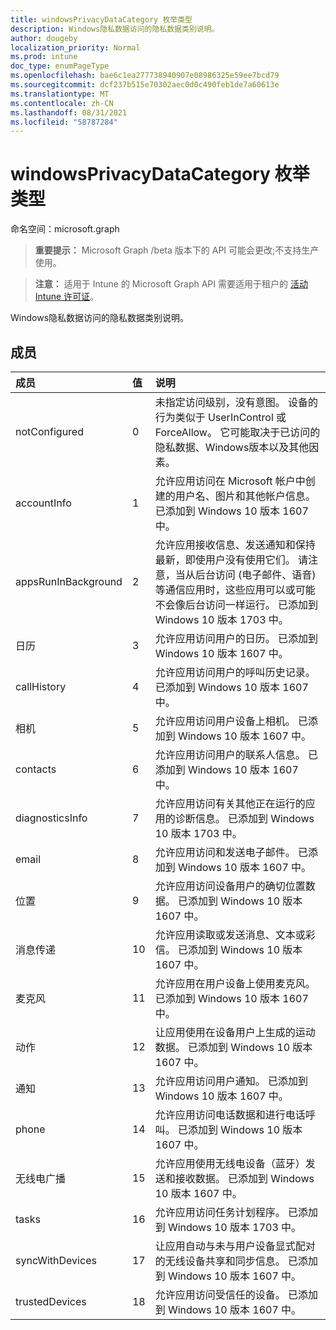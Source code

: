```yaml
---
title: windowsPrivacyDataCategory 枚举类型
description: Windows隐私数据访问的隐私数据类别说明。
author: dougeby
localization_priority: Normal
ms.prod: intune
doc_type: enumPageType
ms.openlocfilehash: bae6c1ea277738940907e08986325e59ee7bcd79
ms.sourcegitcommit: dcf237b515e70302aec0d0c490feb1de7a60613e
ms.translationtype: MT
ms.contentlocale: zh-CN
ms.lasthandoff: 08/31/2021
ms.locfileid: "58787284"
---
```

# <a name="windowsprivacydatacategory-enum-type"></a>windowsPrivacyDataCategory 枚举类型

命名空间：microsoft.graph

> **重要提示：** Microsoft Graph /beta 版本下的 API 可能会更改;不支持生产使用。

> **注意：** 适用于 Intune 的 Microsoft Graph API 需要适用于租户的 [活动 Intune 许可证](https://go.microsoft.com/fwlink/?linkid=839381)。

Windows隐私数据访问的隐私数据类别说明。

## <a name="members"></a>成员
|成员|值|说明|
|:---|:---|:---|
|notConfigured|0|未指定访问级别，没有意图。 设备的行为类似于 UserInControl 或 ForceAllow。 它可能取决于已访问的隐私数据、Windows版本以及其他因素。|
|accountInfo|1|允许应用访问在 Microsoft 帐户中创建的用户名、图片和其他帐户信息。 已添加到 Windows 10 版本 1607 中。|
|appsRunInBackground|2|允许应用接收信息、发送通知和保持最新，即使用户没有使用它们。 请注意，当从后台访问 (电子邮件、语音) 等通信应用时，这些应用可以或可能不会像后台访问一样运行。 已添加到 Windows 10 版本 1703 中。|
|日历|3|允许应用访问用户的日历。 已添加到 Windows 10 版本 1607 中。|
|callHistory|4 |允许应用访问用户的呼叫历史记录。 已添加到 Windows 10 版本 1607 中。|
|相机|5 |允许应用访问用户设备上相机。 已添加到 Windows 10 版本 1607 中。|
|contacts|6 |允许应用访问用户的联系人信息。 已添加到 Windows 10 版本 1607 中。|
|diagnosticsInfo|7 |允许应用访问有关其他正在运行的应用的诊断信息。 已添加到 Windows 10 版本 1703 中。|
|email|8 |允许应用访问和发送电子邮件。 已添加到 Windows 10 版本 1607 中。|
|位置|9 |允许应用访问设备用户的确切位置数据。 已添加到 Windows 10 版本 1607 中。|
|消息传递|10 |允许应用读取或发送消息、文本或彩信。 已添加到 Windows 10 版本 1607 中。|
|麦克风|11 |允许应用在用户设备上使用麦克风。 已添加到 Windows 10 版本 1607 中。|
|动作|12 |让应用使用在设备用户上生成的运动数据。 已添加到 Windows 10 版本 1607 中。|
|通知|13|允许应用访问用户通知。 已添加到 Windows 10 版本 1607 中。|
|phone|14 |允许应用访问电话数据和进行电话呼叫。 已添加到 Windows 10 版本 1607 中。|
|无线电广播|15 |允许应用使用无线电设备（蓝牙）发送和接收数据。 已添加到 Windows 10 版本 1607 中。|
|tasks|16 |允许应用访问任务计划程序。 已添加到 Windows 10 版本 1703 中。|
|syncWithDevices|17 |让应用自动与未与用户设备显式配对的无线设备共享和同步信息。 已添加到 Windows 10 版本 1607 中。|
|trustedDevices|18 |允许应用访问受信任的设备。 已添加到 Windows 10 版本 1607 中。|




